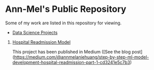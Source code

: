 # Ann-Mel's Public Repository

Some of my work are listed in this repository for viewing. 

* [Data Science Projects](data-science)

1. [Hospital Readmission Model](data-science/predict-hospital-readmission)

    This project has been published in Medium ([See the blog post] (https://medium.com/@annmelaniehuang/step-by-step-ml-model-development-hospital-readmission-part-1-cd3241e5c7b3)
